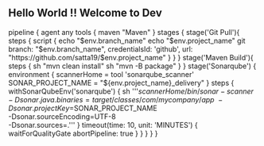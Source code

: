 Hello World !!
**Welcome to Dev**
----------------
pipeline {
    agent any
        tools {
        maven "Maven"
    }
    stages {
        stage('Git Pull'){
            steps {
                script {
                    echo "$env.branch_name"
                    echo "$env.project_name"
            git branch: "$env.branch_name", credentialsId: 'github', url: "https://github.com/satta19/$env.project_name"
                }
            }
        }
        stage('Maven Build'){
            steps {
                sh "mvn clean install"
                sh "mvn -B package"
            }
        }
        stage('Sonarqube') {
    environment {
        scannerHome = tool 'sonarqube_scanner'
        SONAR_PROJECT_NAME = "${env.project_name}_delivery"
    }
    steps {
        withSonarQubeEnv('sonarqube') {
            sh '''${scannerHome}/bin/sonar-scanner \
            -Dsonar.java.binaries=target/classes/com/mycompany/app \
            -Dsonar.projectKey=$SONAR_PROJECT_NAME \
            -Dsonar.sourceEncoding=UTF-8 \
            -Dsonar.sources=.'''
        }
        timeout(time: 10, unit: 'MINUTES') {
            waitForQualityGate abortPipeline: true
        }
    }
}
    }
}

